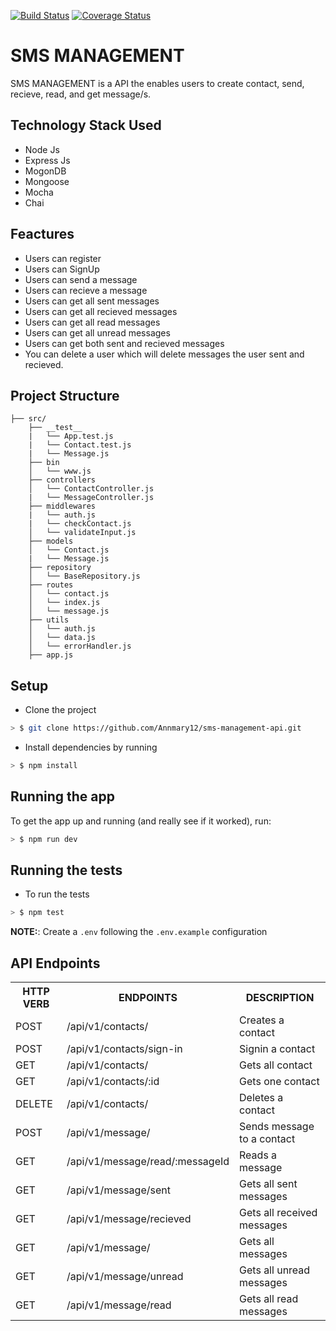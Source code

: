 [![Build Status](https://travis-ci.org/Annmary12/sms-management-api.svg?branch=development)](https://travis-ci.org/Annmary12/sms-management-api) [![Coverage Status](https://coveralls.io/repos/github/Annmary12/sms-management-api/badge.svg?branch=development)](https://coveralls.io/github/Annmary12/sms-management-api?branch=development)

# SMS MANAGEMENT

SMS MANAGEMENT is a API the enables users to create contact, send, recieve, read, and get message/s.

## Technology Stack Used

* Node Js
* Express Js
* MogonDB
* Mongoose
* Mocha
* Chai

## Feactures

* Users can register
* Users can SignUp
* Users can send a message
* Users can recieve a message
* Users can get all sent messages
* Users can get all recieved messages
* Users can get all read messages
* Users can get all unread messages
* Users can get both sent and recieved messages
* You can delete a user which will delete messages the user sent and recieved.

## Project Structure

```
├── src/
    ├── __test__
    |   └── App.test.js
    |   └── Contact.test.js
    |   └── Message.js
    ├── bin
    │   └── www.js
    ├── controllers
    │   └── ContactController.js
    |   └── MessageController.js
    ├── middlewares
    |   └── auth.js
    |   └── checkContact.js
    │   └── validateInput.js
    ├── models
    │   └── Contact.js
    |   └── Message.js
    ├── repository
    │   └── BaseRepository.js
    ├── routes
    │   └── contact.js
    │   └── index.js
    │   └── message.js
    ├── utils
    │   └── auth.js
    │   └── data.js
    │   └── errorHandler.js
    ├── app.js
```

## Setup

* Clone the project

```sh
> $ git clone https://github.com/Annmary12/sms-management-api.git
```

* Install dependencies by running

```sh
> $ npm install
```

## Running the app

To get the app up and running (and really see if it worked), run:

```sh
> $ npm run dev
```

## Running the tests

* To run the tests

```sh
> $ npm test
```

**NOTE:**: Create a `.env` following the `.env.example` configuration

## API Endpoints

<table>
<tr><th>HTTP VERB</th><th>ENDPOINTS</th><th>DESCRIPTION</th></tr>
<tr><td>POST</td><td>/api/v1/contacts/</td><td>Creates a contact</td></tr>
<tr><td>POST</td><td>/api/v1/contacts/sign-in</td><td>Signin a contact</td></tr>
<tr><td>GET</td><td>/api/v1/contacts/</td><td>Gets all contact</td></tr>
<tr><td>GET</td><td>/api/v1/contacts/:id</td><td>Gets one contact</td></tr>
<tr><td>DELETE</td><td>/api/v1/contacts/</td><td>Deletes a contact</td></tr>
<tr><td>POST</td><td>/api/v1/message/</td><td>Sends message to a contact</td></tr>
<tr><td>GET</td><td>/api/v1/message/read/:messageId</td><td>Reads a message</td></tr>
<tr><td>GET</td><td>/api/v1/message/sent</td><td>Gets all sent messages</td></tr>
<tr><td>GET</td><td>/api/v1/message/recieved</td><td>Gets all received messages</td></tr>
<tr><td>GET</td><td>/api/v1/message/</td><td>Gets all messages</td></tr>
<tr><td>GET</td><td>/api/v1/message/unread</td><td>Gets all unread messages</td></tr>
<tr><td>GET</td><td>/api/v1/message/read</td><td>Gets all read messages</td></tr>